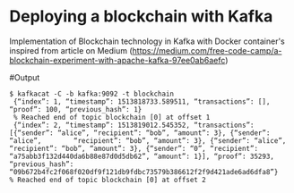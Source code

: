 # Deploying a blockchain with Kafka

Implementation of Blockchain technology in Kafka with Docker container's inspired from article on Medium (https://medium.com/free-code-camp/a-blockchain-experiment-with-apache-kafka-97ee0ab6aefc)


#Output


    $ kafkacat -C -b kafka:9092 -t blockchain
     {“index”: 1, “timestamp”: 1513818733.589511, “transactions”: [], “proof”: 100, “previous_hash”: 1}
     % Reached end of topic blockchain [0] at offset 1
     {“index”: 2, “timestamp”: 1513819012.545352, “transactions”: [{“sender”: “alice”, “recipient”: “bob”, “amount”: 3}, {“sender”: “alice”,        “recipient”: “bob”, “amount”: 3}, {“sender”: “alice”, “recipient”: “bob”, “amount”: 3}, {“sender”: “0”, “recipient”: “a75abb3f132d440da6b88e87d0d5db62”, “amount”: 1}], “proof”: 35293, “previous_hash”: “09b672b4fc2f068f020df9f121db9fdbc73579b386612f2f9d421ade6ad6dfa8”}
    % Reached end of topic blockchain [0] at offset 2
